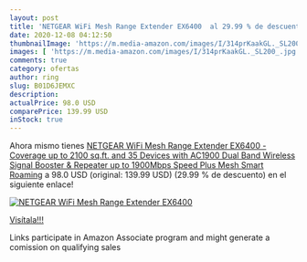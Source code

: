 ```yaml
---
layout: post
title: 'NETGEAR WiFi Mesh Range Extender EX6400  al 29.99 % de descuento'
date: 2020-12-08 04:12:50
thumbnailImage: 'https://m.media-amazon.com/images/I/314prKaakGL._SL200_.jpg'
images: [ 'https://m.media-amazon.com/images/I/314prKaakGL._SL200_.jpg' ]
comments: true
category: ofertas
author: ring
slug: B01D6JEMXC
description:
actualPrice: 98.0 USD
comparePrice: 139.99 USD
inStock: true
---
```


Ahora mismo tienes [NETGEAR WiFi Mesh Range Extender EX6400 - Coverage up to 2100 sq.ft. and 35 Devices with AC1900 Dual Band Wireless Signal Booster & Repeater  up to 1900Mbps Speed   Plus Mesh Smart Roaming](https://www.amazon.com/dp/B01D6JEMXC/?tag=tolees-20) a 98.0 USD (original: 139.99 USD) (29.99 %  de descuento) en el siguiente enlace!

[![NETGEAR WiFi Mesh Range Extender EX6400 ](https://m.media-amazon.com/images/I/314prKaakGL._SL200_.jpg)](https://www.amazon.com/dp/B01D6JEMXC/?tag=tolees-20)

[Visítala!!!](https://www.amazon.com/dp/B01D6JEMXC/?tag=tolees-20)

Links participate in Amazon Associate program and might generate a comission on qualifying sales
